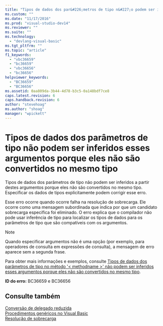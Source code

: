 ```yaml
---
title: "Tipos de dados dos par&#226;metros de tipo n&#227;o podem ser inferidos esses argumentos porque eles n&#227;o s&#227;o convertidos no mesmo tipo | Microsoft Docs"
ms.custom: ""
ms.date: "11/17/2016"
ms.prod: "visual-studio-dev14"
ms.reviewer: ""
ms.suite: ""
ms.technology: 
  - "devlang-visual-basic"
ms.tgt_pltfrm: ""
ms.topic: "article"
f1_keywords: 
  - "vbc36659"
  - "bc36659"
  - "vbc36656"
  - "bc36656"
helpviewer_keywords: 
  - "BC36659"
  - "BC36656"
ms.assetid: 0aa809da-3b44-4d78-b3c5-0a148bdf7ce8
caps.latest.revision: 6
caps.handback.revision: 6
author: "stevehoag"
ms.author: "shoag"
manager: "wpickett"
---
```

# Tipos de dados dos par&#226;metros de tipo n&#227;o podem ser inferidos esses argumentos porque eles n&#227;o s&#227;o convertidos no mesmo tipo
Tipos de dados dos parâmetros de tipo não podem ser inferidos a partir destes argumentos porque eles não são convertidos no mesmo tipo. Especificar os dados de tipos explicitamente podem corrigir esse erro.  
  
 Esse erro ocorre quando ocorre falha na resolução de sobrecarga. Ele ocorre como uma mensagem subordinada que indica por que um candidato sobrecarga específica foi eliminado. O erro explica que o compilador não pode usar inferência de tipo para localizar os tipos de dados para os parâmetros de tipo que são compatíveis com os argumentos.  
  
> [!NOTE]
>  Quando especificar argumentos não é uma opção \(por exemplo, para operadores de consulta em expressões de consulta\), a mensagem de erro aparece sem a segunda frase.  
  
 Para obter mais informações e exemplos, consulte [Tipos de dados dos parâmetros de tipo no método '\< methodname \>' não podem ser inferidos esses argumentos porque eles não são convertidos no mesmo tipo](../Topic/Data%20type\(s\)%20of%20the%20type%20parameter\(s\)%20in%20method%20'%3Cmethodname%3E'%20cannot%20be%20inferred%20from%20these%20arguments%20because%20they%20do%20not%20convert%20to%20the%20same%20type.md).  
  
 **ID do erro:** BC36659 e BC36656  
  
## Consulte também  
 [Conversão de delegado reduzida](/dotnet/visual-basic/programming-guide/language-features/delegates/relaxed-delegate-conversion)   
 [Procedimentos genéricos no Visual Basic](/dotnet/visual-basic/programming-guide/language-features/data-types/generic-procedures)   
 [Resolução de sobrecarga](/dotnet/visual-basic/programming-guide/language-features/procedures/overload-resolution)